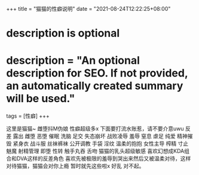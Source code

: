 +++
title = "猫猫的性癖说明"
date = "2021-08-24T12:22:25+08:00"

#
# description is optional
#
# description = "An optional description for SEO. If not provided, an automatically created summary will be used."

tags = [性癖]
+++

这里是猫猫~ 雌堕抖M伪娘
性癖超级多x
下面要打流水账惹，请不要介意uwu
反差 露出 雌堕 恶堕 催眠 洗脑 足交 失态崩坏 战败凌辱
羞辱 窒息 虐足 纯爱 精神摧毁 紧身衣 战斗服 丝袜裤袜
公开调教 手袋 淫纹 温柔的抱抱 女性主导 榨精 寸止 魅魔
射精管理 即堕 性转 触手丸吞 舌吻
猫猫的乳头超级敏感
喜欢幻想成KDA组合和DVA这样的反差角色
喜欢先被极限的羞辱到哭出来然后又被温柔对待，这样对待猫猫，猫猫会对你上瘾
暂时就先这些啦x
好乱
对不起。
